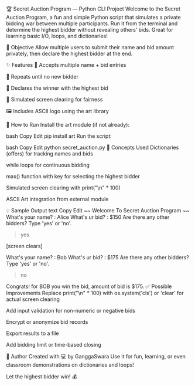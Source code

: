 🏆 Secret Auction Program — Python CLI Project
Welcome to the Secret Auction Program, a fun and simple Python script that simulates a private bidding war between multiple participants.
Run it from the terminal and determine the highest bidder without revealing others’ bids. Great for learning basic I/O, loops, and dictionaries!

🎯 Objective
Allow multiple users to submit their name and bid amount privately, then declare the highest bidder at the end.

✨ Features
🧾 Accepts multiple name + bid entries

🔄 Repeats until no new bidder

🎉 Declares the winner with the highest bid

🧼 Simulated screen clearing for fairness

🖼️ Includes ASCII logo using the art library

🚀 How to Run
Install the art module (if not already):

bash
Copy
Edit
pip install art
Run the script:

bash
Copy
Edit
python secret_auction.py
🧠 Concepts Used
Dictionaries (offers) for tracking names and bids

while loops for continuous bidding

max() function with key for selecting the highest bidder

Simulated screen clearing with print("\n" * 100)

ASCII Art integration from external module

💡 Sample Output
text
Copy
Edit
~~ Welcome To Secret Auction Program ~~
What's your name? : Alice
What's ur bid? : $150
Are there any other bidders? Type 'yes' or 'no'.
> yes

[screen clears]

What's your name? : Bob
What's ur bid? : $175
Are there any other bidders? Type 'yes' or 'no'.
> no

Congrats! for BOB you win the bid, amount of bid is $175.
✅ Possible Improvements
Replace print("\n" * 100) with os.system('cls') or 'clear' for actual screen clearing

Add input validation for non-numeric or negative bids

Encrypt or anonymize bid records

Export results to a file

Add bidding limit or time-based closing

👤 Author
Created with 💻 by GanggaSwara
Use it for fun, learning, or even classroom demonstrations on dictionaries and loops!

Let the highest bidder win! 💰
